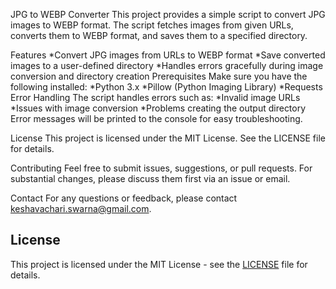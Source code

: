 JPG to WEBP Converter
This project provides a simple script to convert JPG images to WEBP format. The script fetches images from given URLs, converts them to WEBP format, and saves them to a specified directory.

Features
*Convert JPG images from URLs to WEBP format
*Save converted images to a user-defined directory
*Handles errors gracefully during image conversion and directory creation
Prerequisites
Make sure you have the following installed:
*Python 3.x
*Pillow (Python Imaging Library)
*Requests
Error Handling
The script handles errors such as:
*Invalid image URLs
*Issues with image conversion
*Problems creating the output directory
Error messages will be printed to the console for easy troubleshooting.

License
This project is licensed under the MIT License. See the LICENSE file for details.

Contributing
Feel free to submit issues, suggestions, or pull requests. For substantial changes, please discuss them first via an issue or email.

Contact
For any questions or feedback, please contact keshavachari.swarna@gmail.com.

## License

This project is licensed under the MIT License - see the [LICENSE](LICENSE) file for details.
